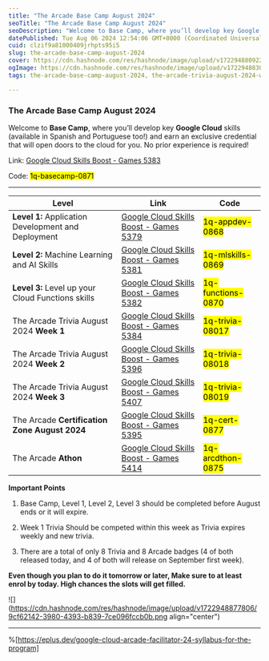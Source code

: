 ```yaml
---
title: "The Arcade Base Camp August 2024"
seoTitle: "The Arcade Base Camp August 2024"
seoDescription: "Welcome to Base Camp, where you’ll develop key Google Cloud skills (available in Spanish and Portuguese too!) and earn an exclusive credential that will ope"
datePublished: Tue Aug 06 2024 12:54:06 GMT+0000 (Coordinated Universal Time)
cuid: clzif9a81000409jrhpts95i5
slug: the-arcade-base-camp-august-2024
cover: https://cdn.hashnode.com/res/hashnode/image/upload/v1722948809227/e8a0d78f-149d-4bbc-8f8e-32ee7cbaad19.png
ogImage: https://cdn.hashnode.com/res/hashnode/image/upload/v1722948830911/955dd73d-191d-4f59-855d-9c440aa297c6.png
tags: the-arcade-base-camp-august-2024, the-arcade-trivia-august-2024-week-1, the-arcade-trivia-august-2024-week-2, level-2-machine-learning-and-ai-skills, level-1-application-development-and-deployment, level-3-level-up-your-cloud-functions-skills, the-arcade-certification-zone-august-2024

---
```


### The Arcade Base Camp August 2024

Welcome to **Base Camp**, where you’ll develop key **Google Cloud** skills (available in Spanish and Portuguese too!) and earn an exclusive credential that will open doors to the cloud for you. No prior experience is required!

Link: [Google Cloud Skills Boost - Games 5383](https://www.cloudskillsboost.google/games/5383?utm_source=qwiklabs&utm_medium=lp&utm_campaign=health-tech-may-arcade24)

Code: <mark>1q-basecamp-0871</mark>

---

| **Level** | **Link** | **Code** |
| --- | --- | --- |
| **Level 1:** Application Development and Deployment | [Google Cloud Skills Boost - Games 5379](https://www.cloudskillsboost.google/games/5379?utm_source=qwiklabs&utm_medium=lp&utm_campaign=level1-august-arcade24) | <mark>1q-appdev-0868</mark> |
| **Level 2:** Machine Learning and AI Skills | [Google Cloud Skills Boost - Games 5381](https://www.cloudskillsboost.google/games/5381?utm_source=qwiklabs&utm_medium=lp&utm_campaign=level2-august-arcade24) | <mark>1q-mlskills-0869</mark> |
| **Level 3:** Level up your Cloud Functions skills | [Google Cloud Skills Boost - Games 5382](https://www.cloudskillsboost.google/games/5382?utm_source=qwiklabs&utm_medium=lp&utm_campaign=level3-august-arcade24) | <mark>1q-functions-0870</mark> |
| The Arcade Trivia August 2024 **Week 1** | [Google Cloud Skills Boost - Games 5384](https://www.cloudskillsboost.google/games/5384?utm_source=qwiklabs&utm_medium=lp&utm_campaign=arcade24-august-trivia) | <mark>1q-trivia-08017</mark> |
| The Arcade Trivia August 2024 **Week 2** | [Google Cloud Skills Boost - Games 5396](https://www.cloudskillsboost.google/games/5396?utm_source=qwiklabs&utm_medium=lp&utm_campaign=arcade24-august-trivia) | <mark>1q-trivia-08018</mark> |
| The Arcade Trivia August 2024 **Week 3** | [Google Cloud Skills Boost - Games 5407](https://www.cloudskillsboost.google/games/5407?utm_source=qwiklabs&utm_medium=lp&utm_campaign=arcade24-august-trivia) | <mark>1q-trivia-08019</mark> |
| The Arcade **Certification Zone August 2024** | [Google Cloud Skills Boost - Games 5395](https://www.cloudskillsboost.google/games/5395?utm_source=qwiklabs&utm_medium=lp&utm_campaign=cert-zone-august-arcade24) | <mark>1q-cert-0877</mark> |
| The Arcade **Athon** | [Google Cloud Skills Boost - Games 5414](https://www.cloudskillsboost.google/games/5414) | <mark>1q-arcdthon-0875</mark> |

**Important Points**

1. ⁠Base Camp, Level 1, Level 2, Level 3 should be completed before August ends or it will expire.
    
2. ⁠Week 1 Trivia Should be competed within this week as Trivia expires weekly and new trivia.
    
3. ⁠There are a total of only 8 Trivia and 8 Arcade badges (4 of both released today, and 4 of both will release on September first week).
    

**Even though you plan to do it tomorrow or later, Make sure to at least enrol by today. High chances the slots will get filled.**

![](https://cdn.hashnode.com/res/hashnode/image/upload/v1722948877806/9cf62142-3980-4393-b839-7ce096fccb0b.png align="center")

---

%[https://eplus.dev/google-cloud-arcade-facilitator-24-syllabus-for-the-program]